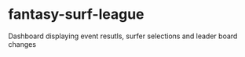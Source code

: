 # fantasy-surf-league
Dashboard displaying event resutls, surfer selections and leader board changes 
